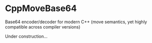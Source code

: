 # CppMoveBase64
Base64 encoder/decoder for modern C++ (move semantics, yet highly compatible across compiler versions)

Under construction...
